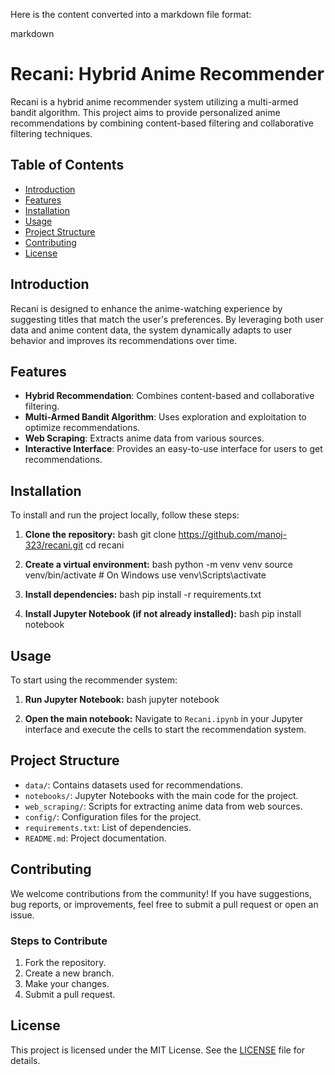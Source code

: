 Here is the content converted into a markdown file format:

markdown
# Recani: Hybrid Anime Recommender

Recani is a hybrid anime recommender system utilizing a multi-armed bandit algorithm. This project aims to provide personalized anime recommendations by combining content-based filtering and collaborative filtering techniques.

## Table of Contents
- [Introduction](#introduction)
- [Features](#features)
- [Installation](#installation)
- [Usage](#usage)
- [Project Structure](#project-structure)
- [Contributing](#contributing)
- [License](#license)

## Introduction
Recani is designed to enhance the anime-watching experience by suggesting titles that match the user's preferences. By leveraging both user data and anime content data, the system dynamically adapts to user behavior and improves its recommendations over time.

## Features
- **Hybrid Recommendation**: Combines content-based and collaborative filtering.
- **Multi-Armed Bandit Algorithm**: Uses exploration and exploitation to optimize recommendations.
- **Web Scraping**: Extracts anime data from various sources.
- **Interactive Interface**: Provides an easy-to-use interface for users to get recommendations.

## Installation
To install and run the project locally, follow these steps:

1. **Clone the repository:**
   bash
   git clone https://github.com/manoj-323/recani.git
   cd recani
   

2. **Create a virtual environment:**
   bash
   python -m venv venv
   source venv/bin/activate   # On Windows use venv\Scripts\activate
   

3. **Install dependencies:**
   bash
   pip install -r requirements.txt
   

4. **Install Jupyter Notebook (if not already installed):**
   bash
   pip install notebook
   

## Usage
To start using the recommender system:

1. **Run Jupyter Notebook:**
   bash
   jupyter notebook
   

2. **Open the main notebook:**
   Navigate to `Recani.ipynb` in your Jupyter interface and execute the cells to start the recommendation system.

## Project Structure
- `data/`: Contains datasets used for recommendations.
- `notebooks/`: Jupyter Notebooks with the main code for the project.
- `web_scraping/`: Scripts for extracting anime data from web sources.
- `config/`: Configuration files for the project.
- `requirements.txt`: List of dependencies.
- `README.md`: Project documentation.

## Contributing
We welcome contributions from the community! If you have suggestions, bug reports, or improvements, feel free to submit a pull request or open an issue.

### Steps to Contribute
1. Fork the repository.
2. Create a new branch.
3. Make your changes.
4. Submit a pull request.

## License
This project is licensed under the MIT License. See the [LICENSE](LICENSE) file for details.

